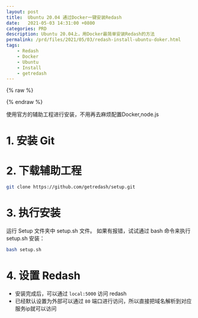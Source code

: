 ```yaml
---
layout: post
title:  Ubuntu 20.04 通过Docker一键安装Redash
date:   2021-05-03 14:31:00 +0800
categories: PRD
description: Ubuntu 20.04上，用Docker最简单安装Redash的方法
permalink: /prd/files/2021/05/03/redash-install-ubuntu-doker.html
tags: 
    - Redash
    - Docker
    - Ubuntu
    - Install
    - getredash
---
```


{% raw %}<div class="post-summary">{% endraw %}

Ubuntu 20.04上，用Docker最简单安装Redash的方法

{% raw %}</div>{% endraw %}

<!-- more -->

<style type="text/css">
.post-summary { display: none; }
</style>

使用官方的辅助工程进行安装，不用再去麻烦配置Docker,node.js
# 1. 安装 Git

# 2. 下载辅助工程

```bash
git clone https://github.com/getredash/setup.git
```

# 3. 执行安装
运行 Setup 文件夹中 setup.sh 文件。
如果有报错，试试通过 bash 命令来执行 setup.sh 安装：
```bash
bash setup.sh
```

# 4. 设置 Redash
- 安装完成后，可以通过 `local:5000` 访问 redash
- 已经默认设置为外部可以通过 `80` 端口进行访问，所以直接把域名解析到对应服务ip就可以访问